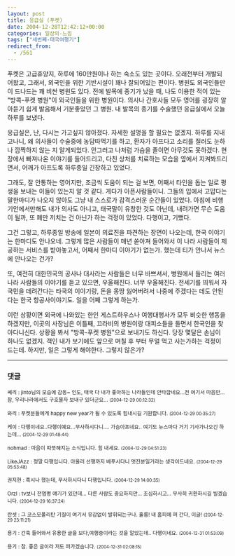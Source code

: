 ```yaml
---
layout: post
title: 응급실 (푸켓)
date: 2004-12-28T12:42:12+00:00
categories: 일상의-느낌
tags: ["세번째-태국여행기"]
redirect_from:
  - /561
---
```


푸켓은 고급휴양지, 하루에 160만원이나 하는 숙소도 있는 곳이다. 오래전부터 개발되어왔고, 그래서, 외국인을 위한 기반시설이 꽤나 잘되어있는 편이다. 병원도 외국인들만이 드나드는 꽤 비싼 병원도 있다. 전에 발목에 종기가 났을 때, 나도 이용한 적이 있는 "방콕-푸켓 병원"이 외국인들을 위한 병원이다. 의사나 간호사들 모두 영어를 굉장히 알아듣기 쉽게 발음해서 기분좋았던 그 병원. 내 발목의 종기를 수술했던 응급실에서 오늘 하루를 보냈다.

응급실은, 난, 다시는 가고싶지 않아졌다. 자세한 설명을 할 필요는 없겠지. 하루를 지내고나니, 왜 의사들이 수술중에 농담따먹기를 하고, 환자가 아프다고 소리를 질러도 눈하나 깜짝하지 않는 지 알게되었다. 안그러고 나처럼 가슴을 졸이면 아무것도 못하겠다. 현장에서 빠져나온 이야기를 들어드리고, 다친 상처를 치료하는 모습을 옆에서 지켜봐드리면서, 어깨가 아프도록 하루종일 긴장하고 있었다.

그래도, 잘 안통하는 영어지만, 조금씩 도움이 되는 걸 보면, 어째서 타인을 돕는 일로 평생을 보내는 이들이 있는지 알 것 같다. 게다가 아픈사람들이니. 그들의 입에서 고맙다는 말한마디가 나오지 않아도 그냥 내 스스로가 감격스러운 순간들이 있었다. 아침에 비행기안에서만해도 내가 의사도 아니고, 태국말이 유창한 것도 아닌데, 내려가면 무슨 도움이 될까, 또 폐만 끼치는 건 아닌가 하는 걱정이 있었다. 다행이고, 기뻤다.

그건 그렇고, 하루종일 방송에 일본이 의료진을 파견하는 장면이 나오는데, 한국 이야기는 한마디도 안나오네. 그렇게 많은 사람들이 매년 쏟아져 들어와서 이 나라 사람들이 제공하는 서비스를 받아놓고서, 어째서 한마디 이야기가 없는가. 했는데 티가 안나서 뉴스에 안나오는 건가?

또, 여전히 대한민국의 공사나 대사라는 사람들은 너무 바쁘셔서, 병원에서 들리는 여러나라 사람들의 이야기를 듣고 있으면, 우울해진다. 너무 우울해진다. 전세기를 띄워서 자국민을 데려간다는 타국의 이야기랑, 돈을 몽땅 잃어버려서 나중에 주겠다는 데도 안된다는 한국 항공사이야기도. 일을 어째 그렇게 하는가.

이런 상황이면 외국에 나와있는 한인 게스트하우스나 여행대행사가 모두 비슷한 행동을 하겠지만, 이곳의 사장님은 이틀째, 끄라비의 병원이랑 대피소들을 돌면서 한국인을 찾아다니신다. 상황을 봐서 "방콕-푸켓 병원"으로 보내기도 하신다. 당장 몇달은 손님이 하나도 없겠지. 객인 내가 보기에도 앞으로 며칠 후 부터 무얼 먹고 사는가하는 걱정이 드는데. 하지만, 일은 그렇게 해야한다. 그렇지 않은가?

* * *

### 댓글



<!--- cmt:951 --->
<!--- mail: --->
<!--- parent:0 --->

<small class=comment>쎄리 : jinto님의 모습에 감동~ 인도, 태국 다 내가 좋아하는 나라들인데 안타깝네요...전 여기서 마음만... 참, 우리나라에서도 구호물자 보내구 있더군요... <small>(2004-12-29 00:12:32)</small></small>


<!--- cmt:952 --->
<!--- mail: --->
<!--- parent:0 --->

<small class=comment>와리 : 푸켓분들에게 happy new year가 될 수 있도록 힘내시길 기원합니다. <small>(2004-12-29 00:35:27)</small></small>


<!--- cmt:953 --->
<!--- mail: --->
<!--- parent:0 --->

<small class=comment>케이 : 다행이네요..다행이예요...무사하시다니.... 가슴아프네요.. 여기도 뉴스마다 거기 기사가나오긴 하는데... <small>(2004-12-29 01:48:44)</small></small>


<!--- cmt:954 --->
<!--- mail: --->
<!--- parent:0 --->

<small class=comment>nohmad : 마음이 따뜻해지는 소식입니다. 힘 내세요. <small>(2004-12-29 04:51:23)</small></small>


<!--- cmt:955 --->
<!--- mail: --->
<!--- parent:0 --->

<small class=comment>LikeJAzz : 정말 다행입니다. 아울러 선행까지 베푸시다니 멋진분일거라는 생각이드네요. <small>(2004-12-29 05:53:48)</small></small>


<!--- cmt:956 --->
<!--- mail: --->
<!--- parent:0 --->

<small class=comment>권지현 : 혹시나 했는데, 무사하시다니 다행입니다. <small>(2004-12-29 14:00:35)</small></small>


<!--- cmt:957 --->
<!--- mail: --->
<!--- parent:0 --->

<small class=comment>Orzl : tv보니 전염병 얘기가 있던데... 다른 사람도 중요하지만... 조심하시고... 무사히 귀환하시길 빌겠습니다. <small>(2004-12-29 16:37:24)</small></small>


<!--- cmt:958 --->
<!--- mail: --->
<!--- parent:0 --->

<small class=comment>란셋 : 그 코스모폴리탄 기질이 여기서 유감없이 발휘되는구나. 훌륭! 내 홈피에 퍼 간다, 이글! <small>(2004-12-29 23:11:21)</small></small>


<!--- cmt:959 --->
<!--- mail: --->
<!--- parent:0 --->

<small class=comment>용기 : 간혹 들어와서 유용한 글을 보다,여행중이라는 것을 알았는데.. 다행이네요. <small>(2004-12-31 01:53:09)</small></small>


<!--- cmt:960 --->
<!--- mail: --->
<!--- parent:0 --->

<small class=comment>용기 : 참. 좋은 글이라 저도 퍼가겠습니다. <small>(2004-12-31 02:08:15)</small></small>


